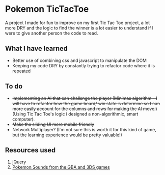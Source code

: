 # Pokemon TicTacToe

A project I made for fun to improve on my first Tic Tac Toe project, a lot more DRY and the logic to find the winner is a lot easier to understand if I were to give another person the code to read.

## What I have learned

- Better use of combining css and javascript to manipulate the DOM
- Keeping my code DRY by constantly trying to refactor code where it is repeated

## To do

- ~~Implementing an AI that can challenge the player (Minimax algorithm - I will have to refactor how the game board/ win state is determine so I can more easily account for the columns and rows for making the AI move.)~~ (Using Tic Tac Toe's logic i designed a non-algorithmic, smart computer).
- ~~Make the sliding UI more mobile friendly~~
- Network Multiplayer? (I'm not sure this is worth it for this kind of game, but the learning experience would be pretty valuable!)

## Resources used

1. [jQuery](https://jquery.com/download/)
2. [Pokemon Sounds from the GBA and 3DS games](https://www.sounds-resource.com/3ds/pokemonsunmoon/)
